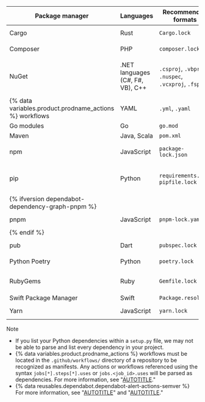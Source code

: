 | Package manager | Languages | Recommended formats | All supported formats |
| --- | --- | --- | ---|
| Cargo | Rust | `Cargo.lock` | `Cargo.toml`, `Cargo.lock` |
| Composer             | PHP           | `composer.lock` | `composer.json`, `composer.lock` |
| NuGet | .NET languages (C#, F#, VB), C++  |   `.csproj`, `.vbproj`, `.nuspec`, `.vcxproj`, `.fsproj` |  `.csproj`, `.vbproj`, `.nuspec`, `.vcxproj`, `.fsproj`, `packages.config` |
| {% data variables.product.prodname_actions %} workflows | YAML | `.yml`, `.yaml` | `.yml`, `.yaml` |
| Go modules | Go | `go.mod`| `go.mod` |
| Maven | Java, Scala |  `pom.xml`  | `pom.xml`  |
| npm | JavaScript |            `package-lock.json` | `package-lock.json`, `package.json`|
| pip             | Python                    | `requirements.txt`, `pipfile.lock` | `requirements.txt`, `pipfile`, `pipfile.lock`, `setup.py` |
| {% ifversion dependabot-dependency-graph-pnpm %} |
| pnpm             | JavaScript                    | `pnpm-lock.yaml` | `package.json`, `pnpm-lock.yaml` |
| {% endif %} |
| pub             | Dart                    | `pubspec.lock` | `pubspec.yaml`, `pubspec.lock` |
| Python Poetry | Python                    | `poetry.lock` | `poetry.lock`, `pyproject.toml` |
| RubyGems             | Ruby           | `Gemfile.lock` | `Gemfile.lock`, `Gemfile`, `*.gemspec` |
| Swift Package Manager | Swift | `Package.resolved` | `Package.resolved` |
| Yarn | JavaScript | `yarn.lock` | `package.json`, `yarn.lock` |

> [!NOTE]
> * If you list your Python dependencies within a `setup.py` file, we may not be able to parse and list every dependency in your project.
> * {% data variables.product.prodname_actions %} workflows must be located in the `.github/workflows/` directory of a repository to be recognized as manifests. Any actions or workflows referenced using the syntax `jobs[*].steps[*].uses` or `jobs.<job_id>.uses` will be parsed as dependencies. For more information, see "[AUTOTITLE](/actions/using-workflows/workflow-syntax-for-github-actions)."
> * {% data reusables.dependabot.dependabot-alert-actions-semver %} For more information, see "[AUTOTITLE](/code-security/dependabot/dependabot-alerts/about-dependabot-alerts)" and "[AUTOTITLE](/code-security/dependabot/dependabot-version-updates/about-dependabot-version-updates)."

